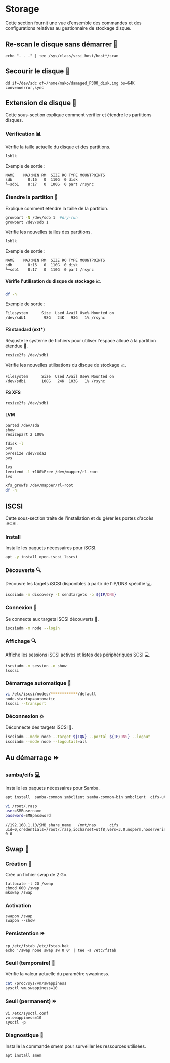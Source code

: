 # Storage
Cette section fournit une vue d'ensemble des commandes et des configurations relatives au gestionnaire de stockage disque.

## Re-scan le disque sans démarrer 🔄
    echo "- - -" | tee /sys/class/scsi_host/host*/scan

## Secourir le disque 🚨
    dd if=/dev/sdc of=/home/mako/damaged_P300_disk.img bs=64K conv=noerror,sync

## Extension de disque 💾
Cette sous-section explique comment vérifier et étendre les partitions disques.

### Vérification 📊
Vérifie la taille actuelle du disque et des partitions.
```sh
lsblk
```
Exemple de sortie :

```sh
NAME    MAJ:MIN RM  SIZE RO TYPE MOUNTPOINTS
sdb       8:16   0  110G  0 disk
└─sdb1    8:17   0  100G  0 part /rsync
```

### Étendre la partition 🔄
Explique comment étendre la taille de la partition.

```sh
growpart -N /dev/sdb 1  #dry-run
growpart /dev/sdb 1
```
Vérifie les nouvelles tailles des partitions.
```sh
lsblk
```
Exemple de sortie :
```sh
NAME    MAJ:MIN RM  SIZE RO TYPE MOUNTPOINTS
sdb       8:16   0  110G  0 disk
└─sdb1    8:17   0  110G  0 part /rsync
```

#### Vérifie l'utilisation du disque de stockage 📈.

```sh
df -h
```
Exemple de sortie :
```sh
Filesystem      Size  Used Avail Use% Mounted on
/dev/sdb1        98G   24K   93G   1% /rsync
```

#### FS standard (ext*)

Réajuste le système de fichiers pour utiliser l'espace alloué à la partition étendue 🔁.
```sh
resize2fs /dev/sdb1
```
Vérifie les nouvelles utilisations du disque de stockage 📈.
```sh
Filesystem      Size  Used Avail Use% Mounted on
/dev/sdb1       108G   24K  103G   1% /rsync
```

#### FS XFS 
```sh
resize2fs /dev/sdb1
```

#### LVM
```sh
parted /dev/sda 
show
resizepart 2 100%

fdisk -l 
pvs
pvresize /dev/sda2
pvs

lvs
lvextend -l +100%Free /dev/mapper/rl-root
lvs

xfs_growfs /dev/mapper/rl-root
df -h
```

## ISCSI
Cette sous-section traite de l'installation et du gérer les portes d'accès iSCSI.

### Install
Installe les paquets nécessaires pour iSCSI.
```sh
apt -y install open-iscsi lsscsi
```

### Découverte 🔍
Découvre les targets iSCSI disponibles à partir de l'IP/DNS spécifié 💻.

```sh
iscsiadm -m discovery -t sendtargets -p ${IP/DNS}
```

### Connexion 🔄
Se connecte aux targets iSCSI découverts 🚀.

```sh
iscsiadm -m node --login
```

### Affichage 🔍
Affiche les sessions iSCSI actives et listes des périphériques SCSI 💻.

```sh
iscsiadm -m session -o show
lsscsi
```

### Démarrage automatique 🚀
```sh
vi /etc/iscsi/nodes/************/default
node.startup=automatic 
lsscsi --transport
```

### Déconnexion 💥
Déconnecte des targets iSCSI 🚀.
```sh
iscsiadm --mode node --target ${IQN} --portal ${IP/DNS} --logout
iscsiadm --mode node --logoutall=all
```


## Au démarrage ⏩
### samba/cifs 💻

Installe les paquets nécessaires pour Samba.

```sh
apt install  samba-common smbclient samba-common-bin smbclient  cifs-utils
```
```sh
vi /root/.rasp
user=SMBusername
password=SMBpassword

```
```
//192.168.1.10/SMB_share_name   /mnt/nas      cifs    uid=0,credentials=/root/.rasp,iocharset=utf8,vers=3.0,noperm,noserverino,nofail  0 0
```

## Swap 💾
### Création 🔄
Crée un fichier swap de 2 Go.

    fallocate -l 2G /swap
    chmod 600 /swap
    mkswap /swap
### Activation
    swapon /swap
    swapon --show
### Persistention ⏩
    cp /etc/fstab /etc/fstab.bak
    echo '/swap none swap sw 0 0' | tee -a /etc/fstab
### Seuil (temporaire) 🔁

Vérifie la valeur actuelle du paramètre swapiness.
```sh
cat /proc/sys/vm/swappiness
sysctl vm.swappiness=10
```
### Seuil (permanent) ⏩
    vi /etc/sysctl.conf
    vm.swappiness=10
    sysctl -p
### Diagnostique 🚀
Installe la commande smem pour surveiller les ressources utilisées.
```sh
apt install smem
```